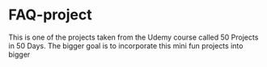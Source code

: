 # FAQ-project
This is one of the projects taken from the Udemy course called 50 Projects in 50 Days. The bigger goal is to incorporate this mini fun projects into bigger 
